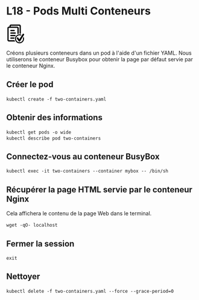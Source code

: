 # L18 - Pods Multi Conteneurs

![Hands-On Files](../images/checked-files-50px.png)

Créons plusieurs conteneurs dans un pod à l'aide d'un fichier YAML. Nous utiliserons le conteneur Busybox pour obtenir la page par défaut servie par le conteneur Nginx.

## Créer le pod

    kubectl create -f two-containers.yaml

## Obtenir des informations

    kubectl get pods -o wide
    kubectl describe pod two-containers

## Connectez-vous au conteneur BusyBox

    kubectl exec -it two-containers --container mybox -- /bin/sh

## Récupérer la page HTML servie par le conteneur Nginx

Cela affichera le contenu de la page Web dans le terminal.

    wget -qO- localhost

## Fermer la session

    exit

## Nettoyer

    kubectl delete -f two-containers.yaml --force --grace-period=0
